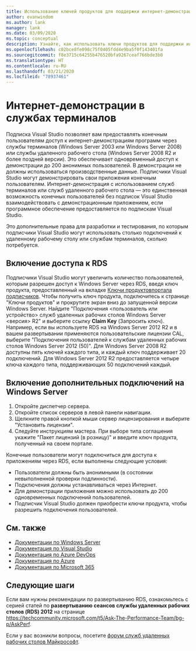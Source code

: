 ```yaml
---
title: Использование ключей продуктов для поддержки интернет-демонстраций в службах терминалов | Документация Майкрософт
author: evanwindom
ms.author: lank
manager: lank
ms.date: 03/09/2020
ms.topic: conceptual
description: Узнайте, как использовать ключи продуктов для поддержки интернет-демонстраций в службах терминалов и включения доступа RDS
ms.openlocfilehash: c02bce8fe098c75f0405fdd4e9ba5f0f143401fa
ms.sourcegitcommit: f8e3715c64255b476520bfa9267ceaf766bde3b0
ms.translationtype: HT
ms.contentlocale: ru-RU
ms.lasthandoff: 03/21/2020
ms.locfileid: "78937461"
---
```

# <a name="internet-demonstrations-via-terminal-services"></a>Интернет-демонстрации в службах терминалов
Подписка Visual Studio позволяет вам предоставлять конечным пользователям доступ к интернет-демонстрациям программ через службы терминалов (Windows Server 2003 или Windows Server 2008) или службы удаленного рабочего стола (Windows Server 2008 R2 и более поздней версии). Это обеспечивает одновременный доступ к демонстрации до 200 анонимных пользователей. В демонстрации не должны использоваться производственные данные. Подписчики Visual Studio могут демонстрировать свои приложения конечным пользователям. Интернет-демонстрация с использованием служб терминалов или служб удаленного рабочего стола — это единственная возможность конечных пользователей без подписок Visual Studio взаимодействовать с демонстрационным приложением, если программное обеспечение предоставляется по подпискам Visual Studio.

Это дополнительные права для разработки и тестирования, по которым подписчики Visual Studio могут использовать столько подключений к удаленному рабочему столу или службам терминалов, сколько потребуется.

## <a name="enabling-rds-access"></a>Включение доступа к RDS
Подписчики Visual Studio могут увеличить количество пользователей, которым разрешен доступ к Windows Server через RDS, введя ключ продукта, предоставленный на вкладке [Ключи продуктов](https://my.visualstudio.com/productkeys?wt.mc_id=o~msft~docs)[портала подписчиков](https://my.visualstudio.com?wt.mc_id=o~msft~docs). Чтобы получить ключ продукта, подключитесь к странице "Ключи продуктов" и прокрутите экран вниз до запущенной версии Windows Server. Найдите "Подключения <пользователь или устройство> служб удаленных рабочих столов Windows Server <версия> R2" и выберите ссылку **Claim Key** (Запросить ключ). Например, если вы используете RDS на Windows Server 2012 R2 и в вашем развертывании применяются пользовательские лицензии CAL, выберите "Подключения пользователей к службам удаленных рабочих столов Windows Server 2012 (50)".
Для Windows Server 2008 R2 доступны пять ключей каждого типа, и каждый ключ поддерживает 20 подключений. Для Windows Server 2012 R2 предоставляется четыре ключа каждого типа, поддерживающих 50 подключений каждый.

## <a name="to-enable-additional-connections-in-windows-server"></a>Включение дополнительных подключений на Windows Server
1. Откройте диспетчер сервера.
2. Откройте список серверов в левой панели навигации.
3. Щелкните правой кнопкой мыши сервер лицензирования и выберите "Установить лицензии".
4. Следуйте инструкциям мастера.  При выборе типа соглашения укажите "Пакет лицензий (в розницу)" и введите ключ продукта, полученный на своем портале.

Конечные пользователи могут подключиться для доступа к приложениям через RDS, если выполнены следующие условия:
- Пользователи должны быть анонимными (в состоянии невыполненной проверки подлинности).
- Подключения должны устанавливаться через Интернет.
- Для демонстрации приложения можно использовать до 200 одновременных подключений пользователей.
- Подписчик Visual Studio должен приобрести ключи продукта, чтобы разрешить подключения пользователей.

## <a name="see-also"></a>См. также
- [Документации по Windows Server](https://docs.microsoft.com/windows-server/)
- [Документация по Visual Studio](https://docs.microsoft.com/visualstudio/)
- [Документация по Azure DevOps](https://docs.microsoft.com/azure/devops/)
- [Документация по Azure](https://docs.microsoft.com/azure/)
- [Документация по Microsoft 365](https://docs.microsoft.com/microsoft-365/)

## <a name="next-steps"></a>Следующие шаги
Если вам нужны рекомендации по развертыванию RDS, ознакомьтесь с серией статей по **развертыванию сеансов службы удаленных рабочих столов (RDS) 2012** на странице https://techcommunity.microsoft.com/t5/Ask-The-Performance-Team/bg-p/AskPerf. 

Если у вас возникли вопросы, посетите [форум служб удаленных рабочих столов Майкрософт](https://social.technet.microsoft.com/Forums/windowsserver/home?forum=winserverTS).
